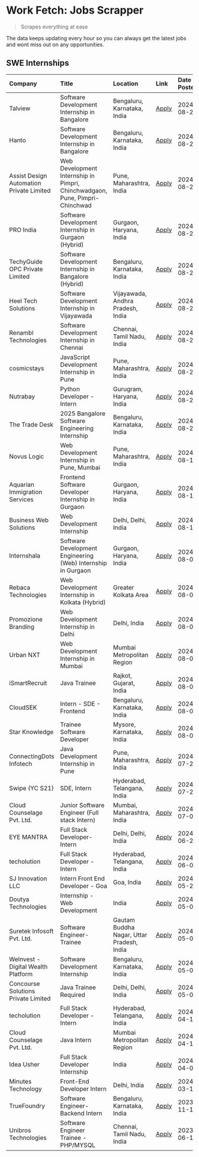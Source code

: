 # Work Fetch: Jobs Scrapper
> Scrapes everything at ease

The data keeps updating every hour so you can always get the latest jobs and wont miss out on any opportunities.

## SWE Internships
<!--START_SECTION:workfetch-->
| Company                                  | Title                                                                       | Location                                  | Link                                                                                                                                                                                                                                                                                                                     | Date Posted   |
|:-----------------------------------------|:----------------------------------------------------------------------------|:------------------------------------------|:-------------------------------------------------------------------------------------------------------------------------------------------------------------------------------------------------------------------------------------------------------------------------------------------------------------------------|:--------------|
| Talview                                  | Software Development Internship in Bangalore                                | Bengaluru, Karnataka, India               | [Apply](https://in.linkedin.com/jobs/view/software-development-internship-in-bangalore-at-talview-4012997749?position=5&pageNum=0&refId=%2FDVu%2B05XKiFvEJq9coHWTQ%3D%3D&trackingId=HnG6UFZBpZ8S9T7YFlHf%2Fg%3D%3D&trk=public_jobs_jserp-result_search-card)                                                             | 2024-08-29    |
| Hanto                                    | Software Development Internship in Bangalore                                | Bengaluru, Karnataka, India               | [Apply](https://in.linkedin.com/jobs/view/software-development-internship-in-bangalore-at-hanto-4013200427?position=12&pageNum=0&refId=%2FDVu%2B05XKiFvEJq9coHWTQ%3D%3D&trackingId=d1%2FwWGZEmwaQjIywBPheYA%3D%3D&trk=public_jobs_jserp-result_search-card)                                                              | 2024-08-29    |
| Assist Design Automation Private Limited | Web Development Internship in Pimpri, Chinchwadgaon, Pune, Pimpri-Chinchwad | Pune, Maharashtra, India                  | [Apply](https://in.linkedin.com/jobs/view/web-development-internship-in-pimpri-chinchwadgaon-pune-pimpri-chinchwad-at-assist-design-automation-private-limited-4010147193?position=48&pageNum=0&refId=%2FDVu%2B05XKiFvEJq9coHWTQ%3D%3D&trackingId=NrjfHaBMZDJzoyNDw8Tg2g%3D%3D&trk=public_jobs_jserp-result_search-card) | 2024-08-28    |
| PRO India                                | Software Development Internship in Gurgaon (Hybrid)                         | Gurgaon, Haryana, India                   | [Apply](https://in.linkedin.com/jobs/view/software-development-internship-in-gurgaon-hybrid-at-pro-india-4009587664?position=36&pageNum=0&refId=%2FDVu%2B05XKiFvEJq9coHWTQ%3D%3D&trackingId=%2FDB%2B8QG1F7lE5mfrjvr7pg%3D%3D&trk=public_jobs_jserp-result_search-card)                                                   | 2024-08-24    |
| TechyGuide OPC Private Limited           | Software Development Internship in Bangalore (Hybrid)                       | Bengaluru, Karnataka, India               | [Apply](https://in.linkedin.com/jobs/view/software-development-internship-in-bangalore-hybrid-at-techyguide-opc-private-limited-4009591646?position=43&pageNum=0&refId=%2FDVu%2B05XKiFvEJq9coHWTQ%3D%3D&trackingId=KZyqIYYOAl4%2F0htfrBrWkA%3D%3D&trk=public_jobs_jserp-result_search-card)                              | 2024-08-24    |
| Heel Tech Solutions                      | Software Development Internship in Vijayawada                               | Vijayawada, Andhra Pradesh, India         | [Apply](https://in.linkedin.com/jobs/view/software-development-internship-in-vijayawada-at-heel-tech-solutions-4007906692?position=29&pageNum=0&refId=%2FDVu%2B05XKiFvEJq9coHWTQ%3D%3D&trackingId=syyeXeuK%2BS9i8c4ydwV1Ew%3D%3D&trk=public_jobs_jserp-result_search-card)                                               | 2024-08-22    |
| Renambl Technologies                     | Software Development Internship in Chennai                                  | Chennai, Tamil Nadu, India                | [Apply](https://in.linkedin.com/jobs/view/software-development-internship-in-chennai-at-renambl-technologies-4007910299?position=39&pageNum=0&refId=%2FDVu%2B05XKiFvEJq9coHWTQ%3D%3D&trackingId=JPV4uk2L3YiS1s2D8NohRQ%3D%3D&trk=public_jobs_jserp-result_search-card)                                                   | 2024-08-22    |
| cosmicstays                              | JavaScript Development Internship in Pune                                   | Pune, Maharashtra, India                  | [Apply](https://in.linkedin.com/jobs/view/javascript-development-internship-in-pune-at-cosmicstays-4007904825?position=50&pageNum=0&refId=%2FDVu%2B05XKiFvEJq9coHWTQ%3D%3D&trackingId=LpDgjjQlr5162cDyVl1TBA%3D%3D&trk=public_jobs_jserp-result_search-card)                                                             | 2024-08-22    |
| Nutrabay                                 | Python Developer - Intern                                                   | Gurugram, Haryana, India                  | [Apply](https://in.linkedin.com/jobs/view/python-developer-intern-at-nutrabay-4003909226?position=35&pageNum=0&refId=%2FDVu%2B05XKiFvEJq9coHWTQ%3D%3D&trackingId=ZJOpTtQjlvf4G5cCTRtgOQ%3D%3D&trk=public_jobs_jserp-result_search-card)                                                                                  | 2024-08-21    |
| The Trade Desk                           | 2025 Bangalore Software Engineering Internship                              | Bengaluru, Karnataka, India               | [Apply](https://in.linkedin.com/jobs/view/2025-bangalore-software-engineering-internship-at-the-trade-desk-3987456531?position=9&pageNum=0&refId=%2FDVu%2B05XKiFvEJq9coHWTQ%3D%3D&trackingId=NvEY7caI3yy7FGETQl6DEg%3D%3D&trk=public_jobs_jserp-result_search-card)                                                      | 2024-08-20    |
| Novus Logic                              | Web Development Internship in Pune, Mumbai                                  | Pune, Maharashtra, India                  | [Apply](https://in.linkedin.com/jobs/view/web-development-internship-in-pune-mumbai-at-novus-logic-4003713081?position=38&pageNum=0&refId=%2FDVu%2B05XKiFvEJq9coHWTQ%3D%3D&trackingId=XzYxQIGjV98hd%2B6ilRX8pg%3D%3D&trk=public_jobs_jserp-result_search-card)                                                           | 2024-08-17    |
| Aquarian Immigration Services            | Frontend Software Developer Internship in Gurgaon                           | Gurgaon, Haryana, India                   | [Apply](https://in.linkedin.com/jobs/view/frontend-software-developer-internship-in-gurgaon-at-aquarian-immigration-services-4003119832?position=58&pageNum=0&refId=%2FDVu%2B05XKiFvEJq9coHWTQ%3D%3D&trackingId=MJ%2BGXLpeaICa%2B4rs0MtM2w%3D%3D&trk=public_jobs_jserp-result_search-card)                               | 2024-08-16    |
| Business Web Solutions                   | Web Development Internship                                                  | Delhi, Delhi, India                       | [Apply](https://in.linkedin.com/jobs/view/web-development-internship-at-business-web-solutions-3997105289?position=54&pageNum=0&refId=%2FDVu%2B05XKiFvEJq9coHWTQ%3D%3D&trackingId=AFmzZKstZPZinR4pAiREdQ%3D%3D&trk=public_jobs_jserp-result_search-card)                                                                 | 2024-08-10    |
| Internshala                              | Software Development Engineering (Web) Internship in Gurgaon                | Gurgaon, Haryana, India                   | [Apply](https://in.linkedin.com/jobs/view/software-development-engineering-web-internship-in-gurgaon-at-internshala-3997620471?position=3&pageNum=0&refId=%2FDVu%2B05XKiFvEJq9coHWTQ%3D%3D&trackingId=VwsZZJ91G%2FEuY6BNpdOZEA%3D%3D&trk=public_jobs_jserp-result_search-card)                                           | 2024-08-09    |
| Rebaca Technologies                      | Web Development Internship in Kolkata (Hybrid)                              | Greater Kolkata Area                      | [Apply](https://in.linkedin.com/jobs/view/web-development-internship-in-kolkata-hybrid-at-rebaca-technologies-3997621369?position=34&pageNum=0&refId=%2FDVu%2B05XKiFvEJq9coHWTQ%3D%3D&trackingId=YGCSesl0g9EfzW5%2F4i5NoQ%3D%3D&trk=public_jobs_jserp-result_search-card)                                                | 2024-08-09    |
| Promozione Branding                      | Web Development Internship in Delhi                                         | Delhi, India                              | [Apply](https://in.linkedin.com/jobs/view/web-development-internship-in-delhi-at-promozione-branding-3995559880?position=23&pageNum=0&refId=%2FDVu%2B05XKiFvEJq9coHWTQ%3D%3D&trackingId=B7cIAOvdaG2%2FGNfJKHLBMg%3D%3D&trk=public_jobs_jserp-result_search-card)                                                         | 2024-08-07    |
| Urban NXT                                | Web Development Internship in Mumbai                                        | Mumbai Metropolitan Region                | [Apply](https://in.linkedin.com/jobs/view/web-development-internship-in-mumbai-at-urban-nxt-3995561641?position=55&pageNum=0&refId=%2FDVu%2B05XKiFvEJq9coHWTQ%3D%3D&trackingId=s3AIF56J16pdUpzrGyj3hQ%3D%3D&trk=public_jobs_jserp-result_search-card)                                                                    | 2024-08-07    |
| iSmartRecruit                            | Java Trainee                                                                | Rajkot, Gujarat, India                    | [Apply](https://in.linkedin.com/jobs/view/java-trainee-at-ismartrecruit-3992301825?position=28&pageNum=0&refId=%2FDVu%2B05XKiFvEJq9coHWTQ%3D%3D&trackingId=3cbr%2FKM2o1vfyoc6xKjcZw%3D%3D&trk=public_jobs_jserp-result_search-card)                                                                                      | 2024-08-06    |
| CloudSEK                                 | Intern - SDE - Frontend                                                     | Bengaluru, Karnataka, India               | [Apply](https://in.linkedin.com/jobs/view/intern-sde-frontend-at-cloudsek-3991574495?position=20&pageNum=0&refId=%2FDVu%2B05XKiFvEJq9coHWTQ%3D%3D&trackingId=U2SR83o41Dvl%2FVJBp3lgCQ%3D%3D&trk=public_jobs_jserp-result_search-card)                                                                                    | 2024-08-02    |
| Star Knowledge                           | Trainee Software Developer                                                  | Mysore, Karnataka, India                  | [Apply](https://in.linkedin.com/jobs/view/trainee-software-developer-at-star-knowledge-3991516161?position=49&pageNum=0&refId=%2FDVu%2B05XKiFvEJq9coHWTQ%3D%3D&trackingId=GVlGJ6UFdMuCbHhCUqdiXw%3D%3D&trk=public_jobs_jserp-result_search-card)                                                                         | 2024-08-02    |
| ConnectingDots Infotech                  | Java Development Internship in Pune                                         | Pune, Maharashtra, India                  | [Apply](https://in.linkedin.com/jobs/view/java-development-internship-in-pune-at-connectingdots-infotech-3983314097?position=37&pageNum=0&refId=%2FDVu%2B05XKiFvEJq9coHWTQ%3D%3D&trackingId=QlwO4EoRkhJt0jqO%2Bs9qYQ%3D%3D&trk=public_jobs_jserp-result_search-card)                                                     | 2024-07-26    |
| Swipe (YC S21)                           | SDE, Intern                                                                 | Hyderabad, Telangana, India               | [Apply](https://in.linkedin.com/jobs/view/sde-intern-at-swipe-yc-s21-3980368092?position=53&pageNum=0&refId=%2FDVu%2B05XKiFvEJq9coHWTQ%3D%3D&trackingId=Oe%2BVvnBq7PLtgXEFIdMpBA%3D%3D&trk=public_jobs_jserp-result_search-card)                                                                                         | 2024-07-22    |
| Cloud Counselage Pvt. Ltd.               | Junior Software Engineer (Full stack Intern)                                | Mumbai, Maharashtra, India                | [Apply](https://in.linkedin.com/jobs/view/junior-software-engineer-full-stack-intern-at-cloud-counselage-pvt-ltd-3967725851?position=18&pageNum=0&refId=%2FDVu%2B05XKiFvEJq9coHWTQ%3D%3D&trackingId=dcOJPlZ1XyGaHYqzFeklyA%3D%3D&trk=public_jobs_jserp-result_search-card)                                               | 2024-07-09    |
| EYE MANTRA                               | Full Stack Developer- Intern                                                | Delhi, Delhi, India                       | [Apply](https://in.linkedin.com/jobs/view/full-stack-developer-intern-at-eye-mantra-3960988037?position=47&pageNum=0&refId=%2FDVu%2B05XKiFvEJq9coHWTQ%3D%3D&trackingId=ehf2H4rj4WbcLRQLmTC0QA%3D%3D&trk=public_jobs_jserp-result_search-card)                                                                            | 2024-06-28    |
| techolution                              | Full Stack Developer - Intern                                               | Hyderabad, Telangana, India               | [Apply](https://in.linkedin.com/jobs/view/full-stack-developer-intern-at-techolution-3947911862?position=51&pageNum=0&refId=%2FDVu%2B05XKiFvEJq9coHWTQ%3D%3D&trackingId=Tw2opNb8luHjiYp64jBZjA%3D%3D&trk=public_jobs_jserp-result_search-card)                                                                           | 2024-06-06    |
| SJ Innovation LLC                        | Intern Front End Developer - Goa                                            | Goa, India                                | [Apply](https://in.linkedin.com/jobs/view/intern-front-end-developer-goa-at-sj-innovation-llc-3931678611?position=15&pageNum=0&refId=%2FDVu%2B05XKiFvEJq9coHWTQ%3D%3D&trackingId=OwGvcio8TU00jfkd7hMZfg%3D%3D&trk=public_jobs_jserp-result_search-card)                                                                  | 2024-05-24    |
| Doutya Technologies                      | Internship - Web Development                                                | India                                     | [Apply](https://in.linkedin.com/jobs/view/internship-web-development-at-doutya-technologies-3915234831?position=59&pageNum=0&refId=%2FDVu%2B05XKiFvEJq9coHWTQ%3D%3D&trackingId=78%2FLGiM4tJxp6cJrv4qHKQ%3D%3D&trk=public_jobs_jserp-result_search-card)                                                                  | 2024-05-05    |
| Suretek Infosoft Pvt. Ltd.               | Software Engineer-Trainee                                                   | Gautam Buddha Nagar, Uttar Pradesh, India | [Apply](https://in.linkedin.com/jobs/view/software-engineer-trainee-at-suretek-infosoft-pvt-ltd-3916999948?position=40&pageNum=0&refId=%2FDVu%2B05XKiFvEJq9coHWTQ%3D%3D&trackingId=DoJxJhcQejK5dTsZBJV4iQ%3D%3D&trk=public_jobs_jserp-result_search-card)                                                                | 2024-05-04    |
| WeInvest - Digital Wealth Platform       | Software Development Internship                                             | Bengaluru, Karnataka, India               | [Apply](https://in.linkedin.com/jobs/view/software-development-internship-at-weinvest-digital-wealth-platform-3912867225?position=2&pageNum=0&refId=%2FDVu%2B05XKiFvEJq9coHWTQ%3D%3D&trackingId=ko824n3GD%2BJ1NRKwZN9sHw%3D%3D&trk=public_jobs_jserp-result_search-card)                                                 | 2024-05-01    |
| Concourse Solutions Private Limited      | Java Trainee Required                                                       | Delhi, Delhi, India                       | [Apply](https://in.linkedin.com/jobs/view/java-trainee-required-at-concourse-solutions-private-limited-3912869388?position=13&pageNum=0&refId=%2FDVu%2B05XKiFvEJq9coHWTQ%3D%3D&trackingId=ltlXZ79AMeHFE80rXs7Q6Q%3D%3D&trk=public_jobs_jserp-result_search-card)                                                         | 2024-05-01    |
| techolution                              | Full Stack Developer - Intern                                               | Hyderabad, Telangana, India               | [Apply](https://in.linkedin.com/jobs/view/full-stack-developer-intern-at-techolution-3904814977?position=57&pageNum=0&refId=%2FDVu%2B05XKiFvEJq9coHWTQ%3D%3D&trackingId=DdtxQ0MdaudReAoUq122qQ%3D%3D&trk=public_jobs_jserp-result_search-card)                                                                           | 2024-04-18    |
| Cloud Counselage Pvt. Ltd.               | Java Intern                                                                 | Mumbai Metropolitan Region                | [Apply](https://in.linkedin.com/jobs/view/java-intern-at-cloud-counselage-pvt-ltd-3896025667?position=42&pageNum=0&refId=%2FDVu%2B05XKiFvEJq9coHWTQ%3D%3D&trackingId=o%2B4DFDbmmtIkdKCvaB6h4w%3D%3D&trk=public_jobs_jserp-result_search-card)                                                                            | 2024-04-12    |
| Idea Usher                               | Full Stack Developer Internship                                             | India                                     | [Apply](https://in.linkedin.com/jobs/view/full-stack-developer-internship-at-idea-usher-3879565540?position=25&pageNum=0&refId=%2FDVu%2B05XKiFvEJq9coHWTQ%3D%3D&trackingId=aPpv7PrN1b0QzDAJG2%2B2EQ%3D%3D&trk=public_jobs_jserp-result_search-card)                                                                      | 2024-04-01    |
| Minutes Technology                       | Front-End Developer Intern                                                  | Delhi, India                              | [Apply](https://in.linkedin.com/jobs/view/front-end-developer-intern-at-minutes-technology-3853712549?position=22&pageNum=0&refId=%2FDVu%2B05XKiFvEJq9coHWTQ%3D%3D&trackingId=jNKXHVVkrT4GJnz0RxAMhw%3D%3D&trk=public_jobs_jserp-result_search-card)                                                                     | 2024-03-14    |
| TrueFoundry                              | Software Engineer-Backend Intern                                            | Bengaluru, Karnataka, India               | [Apply](https://in.linkedin.com/jobs/view/software-engineer-backend-intern-at-truefoundry-3779508170?position=44&pageNum=0&refId=%2FDVu%2B05XKiFvEJq9coHWTQ%3D%3D&trackingId=fJ21aHeaUlxs11tNMCKnpA%3D%3D&trk=public_jobs_jserp-result_search-card)                                                                      | 2023-11-10    |
| Unibros Technologies                     | Software Engineer Trainee - PHP/MYSQL                                       | Chennai, Tamil Nadu, India                | [Apply](https://in.linkedin.com/jobs/view/software-engineer-trainee-php-mysql-at-unibros-technologies-3656599241?position=45&pageNum=0&refId=%2FDVu%2B05XKiFvEJq9coHWTQ%3D%3D&trackingId=mfL5EDGQwSqED5guVbzrvw%3D%3D&trk=public_jobs_jserp-result_search-card)                                                          | 2023-06-12    |
<!--END_SECTION:workfetch-->
